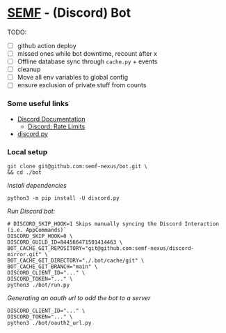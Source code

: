 # [SEMF](https://semf.org.es/) - (Discord) Bot

TODO:
- [ ] github action deploy
- [ ] missed ones while bot downtime, recount after x
- [ ] Offline database sync through `cache.py` + events
- [ ] cleanup
- [ ] Move all env variables to global config
- [ ] ensure exclusion of private stuff from counts

### Some useful links
- [Discord Documentation](https://discord.com/developers/docs/)
  - [Discord: Rate Limits](https://discord.com/developers/docs/topics/rate-limits#:~:text=global%22%3A%20true%20%7D-,Global%20Rate%20Limit,rate%20limit%20on%20a%20route.)
- [discord.py](https://github.com/Rapptz/discord.py)

### Local setup

```shell
git clone git@github.com:semf-nexus/bot.git \
&& cd ./bot
```

*Install dependencies*
```shell
python3 -m pip install -U discord.py
```

*Run Discord bot:*
```shell
# DISCORD_SKIP_HOOK=1 Skips manually syncing the Discord Interaction (i.e. AppCommands)`
DISCORD_SKIP_HOOK=0 \
DISCORD_GUILD_ID=844566471501414463 \
BOT_CACHE_GIT_REPOSITORY="git@github.com:semf-nexus/discord-mirror.git" \
BOT_CACHE_GIT_DIRECTORY="./.bot/cache/git" \
BOT_CACHE_GIT_BRANCH="main" \
DISCORD_CLIENT_ID="..." \
DISCORD_TOKEN="..." \
python3 ./bot/run.py
```

*Generating an oauth url to add the bot to a server*
```shell
DISCORD_CLIENT_ID="..." \
DISCORD_TOKEN="..." \
python3 ./bot/oauth2_url.py
```